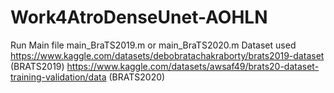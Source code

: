 # Work4AtroDenseUnet-AOHLN
Run Main file main_BraTS2019.m or main_BraTS2020.m
Dataset used 
https://www.kaggle.com/datasets/debobratachakraborty/brats2019-dataset (BRATS2019) 
https://www.kaggle.com/datasets/awsaf49/brats20-dataset-training-validation/data (BRATS2020)
